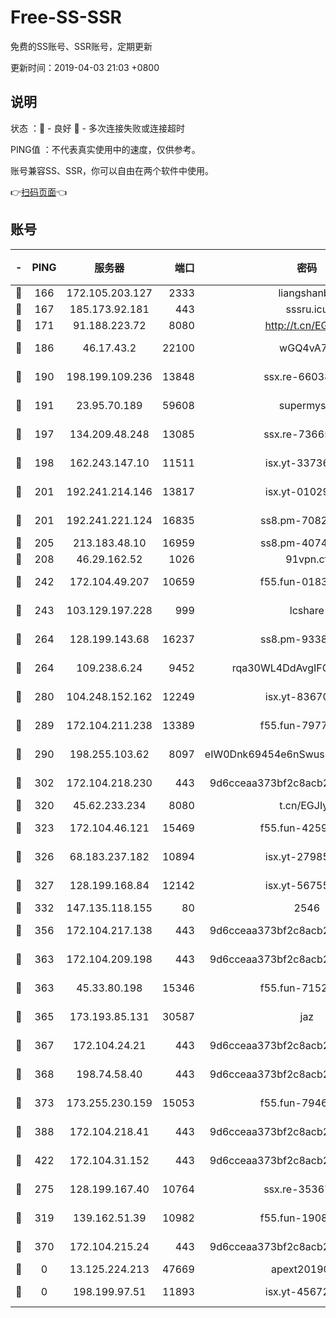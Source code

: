 # Free-SS-SSR

免费的SS账号、SSR账号，定期更新

更新时间：2019-04-03 21:03 +0800

## 说明

状态     ：🙂 - 良好 🙁 - 多次连接失败或连接超时

PING值   ：不代表真实使用中的速度，仅供参考。

账号兼容SS、SSR，你可以自由在两个软件中使用。

👉[扫码页面](https://liesauer.github.io/Free-SS-SSR/)👈

## 账号

|-|PING|服务器|端口|密码|加密方式|区域|
|:----:|:----:|:-----:|-----:|:----:|:----:|:----:|
|🙂|166|172.105.203.127|2333|liangshanbo|chacha20|JP|
|🙂|167|185.173.92.181|443|sssru.icu|rc4-md5|RU|
|🙂|171|91.188.223.72|8080|http://t.cn/EGJIyrl|rc4-md5|RU|
|🙂|186|46.17.43.2|22100|wGQ4vA7D|aes-256-gcm|RU|
|🙂|190|198.199.109.236|13848|ssx.re-66038086|aes-256-cfb|US|
|🙂|191|23.95.70.189|59608|supermyssr|chacha20-ietf|US|
|🙂|197|134.209.48.248|13085|ssx.re-73665624|aes-256-cfb|US|
|🙂|198|162.243.147.10|11511|isx.yt-33736673|aes-256-cfb|US|
|🙂|201|192.241.214.146|13817|isx.yt-01029416|aes-256-cfb|US|
|🙂|201|192.241.221.124|16835|ss8.pm-70821734|aes-256-cfb|US|
|🙂|205|213.183.48.10|16959|ss8.pm-40746031|rc4-md5|RU|
|🙂|208|46.29.162.52|1026|91vpn.cf|rc4-md5|RU|
|🙂|242|172.104.49.207|10659|f55.fun-01831291|aes-256-cfb|SG|
|🙂|243|103.129.197.228|999|lcshare|aes-256-cfb|US|
|🙂|264|128.199.143.68|16237|ss8.pm-93382956|aes-256-cfb|SG|
|🙂|264|109.238.6.24|9452|rqa30WL4DdAvgIFG6Fs3znzTa|aes-256-cfb|FR|
|🙂|280|104.248.152.162|12249|isx.yt-83670895|aes-256-cfb|SG|
|🙂|289|172.104.211.238|13389|f55.fun-79775139|aes-256-cfb|US|
|🙂|290|198.255.103.62|8097|eIW0Dnk69454e6nSwuspv9DmS201tQ0D|aes-256-cfb|US|
|🙂|302|172.104.218.230|443|9d6cceaa373bf2c8acb22e60b6a58be6|aes-256-cfb|US|
|🙂|320|45.62.233.234|8080|t.cn/EGJIyrl|rc4-md5|CA|
|🙂|323|172.104.46.121|15469|f55.fun-42596050|aes-256-cfb|SG|
|🙂|326|68.183.237.182|10894|isx.yt-27985079|aes-256-cfb|SG|
|🙂|327|128.199.168.84|12142|isx.yt-56755881|aes-256-cfb|SG|
|🙂|332|147.135.118.155|80|2546|chacha20|US|
|🙂|356|172.104.217.138|443|9d6cceaa373bf2c8acb22e60b6a58be6|aes-256-cfb|US|
|🙂|363|172.104.209.198|443|9d6cceaa373bf2c8acb22e60b6a58be6|aes-256-cfb|US|
|🙂|363|45.33.80.198|15346|f55.fun-71521977|aes-256-cfb|US|
|🙂|365|173.193.85.131|30587|jaz|aes-256-cfb|US|
|🙂|367|172.104.24.21|443|9d6cceaa373bf2c8acb22e60b6a58be6|aes-256-cfb|US|
|🙂|368|198.74.58.40|443|9d6cceaa373bf2c8acb22e60b6a58be6|aes-256-cfb|US|
|🙂|373|173.255.230.159|15053|f55.fun-79461545|aes-256-cfb|US|
|🙂|388|172.104.218.41|443|9d6cceaa373bf2c8acb22e60b6a58be6|aes-256-cfb|US|
|🙂|422|172.104.31.152|443|9d6cceaa373bf2c8acb22e60b6a58be6|aes-256-cfb|US|
|🙂|275|128.199.167.40|10764|ssx.re-35367150|aes-256-cfb|SG|
|🙂|319|139.162.51.39|10982|f55.fun-19086456|aes-256-cfb|SG|
|🙂|370|172.104.215.24|443|9d6cceaa373bf2c8acb22e60b6a58be6|aes-256-cfb|US|
|🙁|0|13.125.224.213|47669|apext2019001|chacha20|KR|
|🙁|0|198.199.97.51|11893|isx.yt-45672617|aes-256-cfb|US|
